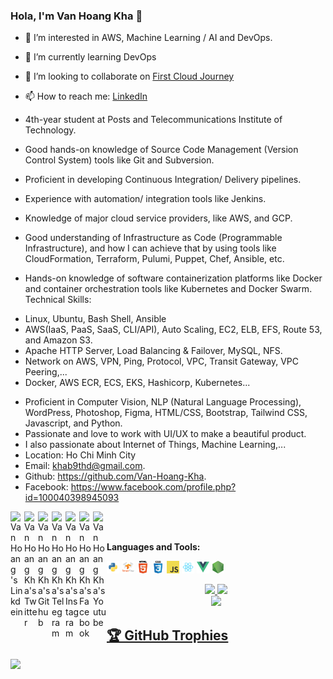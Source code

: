 ### Hola, I'm Van Hoang Kha 👋
- 👀 I’m interested in AWS, Machine Learning / AI and DevOps.
- 🌱 I’m currently learning DevOps
- 💞️ I’m looking to collaborate on [First Cloud Journey](https://cloudjourney.awsstudygroup.com/)
- 📫 How to reach me: [LinkedIn](https://www.linkedin.com/in/vanhoangkha/)

- 4th-year student at Posts and Telecommunications Institute of Technology. 
- Good hands-on knowledge of Source Code Management (Version Control System) tools like Git and Subversion.
- Proficient in developing Continuous Integration/ Delivery pipelines.
- Experience with automation/ integration tools like Jenkins.
- Knowledge of major cloud service providers, like AWS, and GCP.
- Good understanding of Infrastructure as Code (Programmable Infrastructure), and how I can achieve that by using tools like CloudFormation, Terraform, Pulumi, Puppet, Chef, Ansible, etc.
- Hands-on knowledge of software containerization platforms like Docker and container orchestration tools like Kubernetes and Docker Swarm.
Technical Skills: 
+ Linux, Ubuntu, Bash Shell, Ansible
+ AWS(IaaS, PaaS, SaaS, CLI/API), Auto Scaling, EC2, ELB, EFS, Route 53, and Amazon S3.
+ Apache HTTP Server, Load Balancing & Failover, MySQL, NFS.
+ Network on AWS, VPN, Ping, Protocol, VPC, Transit Gateway, VPC Peering,...
+ Docker, AWS ECR, ECS, EKS, Hashicorp, Kubernetes...
- Proficient in Computer Vision, NLP (Natural Language Processing), WordPress, Photoshop, Figma, HTML/CSS, Bootstrap, Tailwind CSS, Javascript, and Python.
- Passionate and love to work with UI/UX to make a beautiful product.
- I also passionate about Internet of Things, Machine Learning,...
- Location: Ho Chi Minh City 
- Email: khab9thd@gmail.com.
- Github: https://github.com/Van-Hoang-Kha.
- Facebook: https://www.facebook.com/profile.php?id=100040398945093

<a href="https://www.linkedin.com/in/van-hoang-kha">
  <img align="left" alt="Van Hoang 's Linkdein" width="22px" src="https://cdn.jsdelivr.net/npm/simple-icons@v3/icons/linkedin.svg" />
</a>
<a href="https://twitter.com/AlphaGo_14">
  <img align="left" alt="Van Hoang Kha's Twitter" width="22px" src="https://cdn.jsdelivr.net/npm/simple-icons@v3/icons/twitter.svg" />
</a>
<a href="https://github.com/Van-Hoang-Kha">
  <img align="left" alt="Van Hoang Kha's Github" width="22px" src="https://cdn.jsdelivr.net/npm/simple-icons@v3/icons/github.svg" />
</a>
<a href="">
  <img align="left" alt="Van Hoang Kha's Telegram" width="22px" src="https://cdn.jsdelivr.net/npm/simple-icons@v3/icons/telegram.svg" />
</a>
<a href="https://www.instagram.com/hoangggkhaaa">
  <img align="left" alt="Van Hoang Kha's Instagram" width="22px" src="https://cdn.jsdelivr.net/npm/simple-icons@v3/icons/instagram.svg" />
</a>
<a href="https://www.facebook.com/profile.php?id=100040398945093">
  <img align="left" alt="Van Hoang Kha's Facebook" width="22px" src="https://cdn.jsdelivr.net/npm/simple-icons@v3/icons/facebook.svg" />
</a>
<a href="">
  <img align="left" alt="Van Hoang Kha's Youtube" width="22px" src="https://cdn.jsdelivr.net/npm/simple-icons@v3/icons/youtube.svg" />
</a>

<br/>
<br/>

**Languages and Tools:**  

<code><img height="20" src="https://raw.githubusercontent.com/github/explore/80688e429a7d4ef2fca1e82350fe8e3517d3494d/topics/python/python.png"></code>
<code><img height="20" src="https://raw.githubusercontent.com/github/explore/80688e429a7d4ef2fca1e82350fe8e3517d3494d/topics/tensorflow/tensorflow.png"></code>
<code><img height="20" src="https://raw.githubusercontent.com/github/explore/80688e429a7d4ef2fca1e82350fe8e3517d3494d/topics/html/html.png"></code>
<code><img height="20" src="https://raw.githubusercontent.com/github/explore/80688e429a7d4ef2fca1e82350fe8e3517d3494d/topics/css/css.png"></code>
<code><img height="20" src="https://raw.githubusercontent.com/github/explore/80688e429a7d4ef2fca1e82350fe8e3517d3494d/topics/javascript/javascript.png"></code>
<code><img height="20" src="https://raw.githubusercontent.com/github/explore/80688e429a7d4ef2fca1e82350fe8e3517d3494d/topics/react/react.png"></code>
<code><img height="20" src="https://raw.githubusercontent.com/github/explore/80688e429a7d4ef2fca1e82350fe8e3517d3494d/topics/vue/vue.png"></code>
<code><img height="20" src="https://raw.githubusercontent.com/github/explore/80688e429a7d4ef2fca1e82350fe8e3517d3494d/topics/nodejs/nodejs.png"></code>  

<div align="center">
  <a href="https://github.com/Van-Hoang-Kha">
  <img height="180em" src="https://github-readme-stats.vercel.app/api?username=Van-Hoang-Kha&show_icons=true&theme=dracula&include_all_commits=true&count_private=true&cache_seconds=1800"/>
  <img height="180em" src="https://github-readme-stats.vercel.app/api/top-langs/?username=Van-Hoang-Kha&layout=compact&langs_count=7&theme=dracula&cache_seconds=1800"/>

</div>
  <div align="center">
  <img src="https://github-readme-streak-stats.herokuapp.com/?user=benccalcyxzfi&theme=dark">
  </div>
  <h2>🏆 GitHub Trophies</h2>
<img src="https://github-profile-trophy.vercel.app/?username=Van-Hoang-Kha&theme=nord&column=7" >
